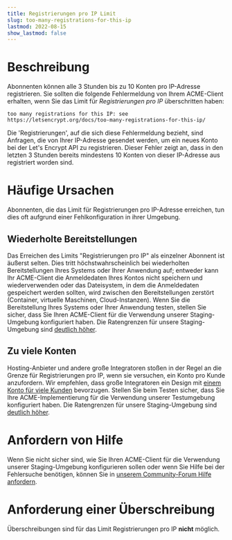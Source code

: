 ```yaml
---
title: Registrierungen pro IP Limit
slug: too-many-registrations-for-this-ip
lastmod: 2022-08-15
show_lastmod: false
---
```



# Beschreibung

Abonnenten können alle 3 Stunden bis zu 10 Konten pro IP-Adresse registrieren. Sie sollten die folgende Fehlermeldung von Ihrem ACME-Client erhalten, wenn Sie das Limit für *Registrierungen pro IP* überschritten haben:

```
too many registrations for this IP: see https://letsencrypt.org/docs/too-many-registrations-for-this-ip/
```

Die 'Registrierungen', auf die sich diese Fehlermeldung bezieht, sind Anfragen, die von Ihrer IP-Adresse gesendet werden, um ein neues Konto bei der Let's Encrypt API zu registrieren. Dieser Fehler zeigt an, dass in den letzten 3 Stunden bereits mindestens 10 Konten von dieser IP-Adresse aus registriert worden sind.

# Häufige Ursachen

Abonnenten, die das Limit für Registrierungen pro IP-Adresse erreichen, tun dies oft aufgrund einer Fehlkonfiguration in ihrer Umgebung.

## Wiederholte Bereitstellungen

Das Erreichen des Limits "Registrierungen pro IP" als einzelner Abonnent ist äußerst selten. Dies tritt höchstwahrscheinlich bei wiederholten Bereitstellungen Ihres Systems oder Ihrer Anwendung auf; entweder kann Ihr ACME-Client die Anmeldedaten Ihres Kontos nicht speichern und wiederverwenden oder das Dateisystem, in dem die Anmeldedaten gespeichert werden sollten, wird zwischen den Bereitstellungen zerstört (Container, virtuelle Maschinen, Cloud-Instanzen). Wenn Sie die Bereitstellung Ihres Systems oder Ihrer Anwendung testen, stellen Sie sicher, dass Sie Ihren ACME-Client für die Verwendung unserer Staging-Umgebung konfiguriert haben. Die Ratengrenzen für unsere Staging-Umgebung sind [deutlich höher](/docs/staging-environment/#rate-limits).

## Zu viele Konten

Hosting-Anbieter und andere große Integratoren stoßen in der Regel an die Grenze für Registrierungen pro IP, wenn sie versuchen, ein Konto pro Kunde anzufordern. Wir empfehlen, dass große Integratoren ein Design mit [einem Konto für viele Kunden](/docs/integration-guide/#one-account-or-many) bevorzugen. Stellen Sie beim Testen sicher, dass Sie Ihre ACME-Implementierung für die Verwendung unserer Testumgebung konfiguriert haben. Die Ratengrenzen für unsere Staging-Umgebung sind [deutlich höher](/docs/staging-environment/#rate-limits).

# Anfordern von Hilfe

Wenn Sie nicht sicher sind, wie Sie Ihren ACME-Client für die Verwendung unserer Staging-Umgebung konfigurieren sollen oder wenn Sie Hilfe bei der Fehlersuche benötigen, können Sie in [unserem Community-Forum Hilfe anfordern](https://community.letsencrypt.org/c/help/13).

# Anforderung einer Überschreibung

Überschreibungen sind für das Limit Registrierungen pro IP **nicht** möglich.
